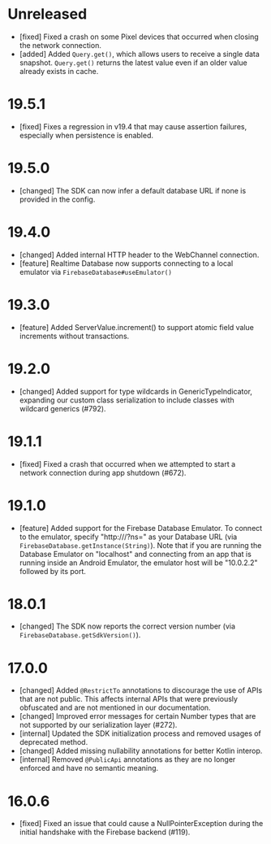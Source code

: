 # Unreleased
- [fixed] Fixed a crash on some Pixel devices that occurred when closing the
  network connection.
- [added] Added `Query.get()`, which allows users to receive a single data
  snapshot. `Query.get()` returns the latest value even if an older value
  already exists in cache.

# 19.5.1
- [fixed] Fixes a regression in v19.4 that may cause assertion failures,
  especially when persistence is enabled.

# 19.5.0
- [changed] The SDK can now infer a default database URL if none is provided in
  the config.

# 19.4.0
- [changed] Added internal HTTP header to the WebChannel connection.
- [feature] Realtime Database now supports connecting to a local emulator via
 `FirebaseDatabase#useEmulator()`

# 19.3.0
- [feature] Added ServerValue.increment() to support atomic field value increments
  without transactions.

# 19.2.0
- [changed] Added support for type wildcards in GenericTypeIndicator, expanding
  our custom class serialization to include classes with wildcard generics
  (#792).

# 19.1.1
- [fixed] Fixed a crash that occurred when we attempted to start a network
  connection during app shutdown (#672).

# 19.1.0
- [feature] Added support for the Firebase Database Emulator. To connect to
  the emulator, specify "http://<emulatorHost>/?ns=<projectId>" as your
  Database URL (via `FirebaseDatabase.getInstance(String)`).
  Note that if you are running the Database Emulator on "localhost" and
  connecting from an app that is running inside an Android Emulator, the
  emulator host will be "10.0.2.2" followed by its port.

# 18.0.1
- [changed] The SDK now reports the correct version number (via
  `FirebaseDatabase.getSdkVersion()`).

# 17.0.0
- [changed] Added `@RestrictTo` annotations to discourage the use of APIs that
  are not public. This affects internal APIs that were previously obfuscated
  and are not mentioned in our documentation.
- [changed] Improved error messages for certain Number types that are not
  supported by our serialization layer (#272).
- [internal] Updated the SDK initialization process and removed usages of
  deprecated method.
- [changed] Added missing nullability annotations for better Kotlin interop.
- [internal] Removed `@PublicApi` annotations as they are no longer enforced
  and have no semantic meaning.

# 16.0.6
- [fixed] Fixed an issue that could cause a NullPointerException during the
  initial handshake with the Firebase backend (#119).
